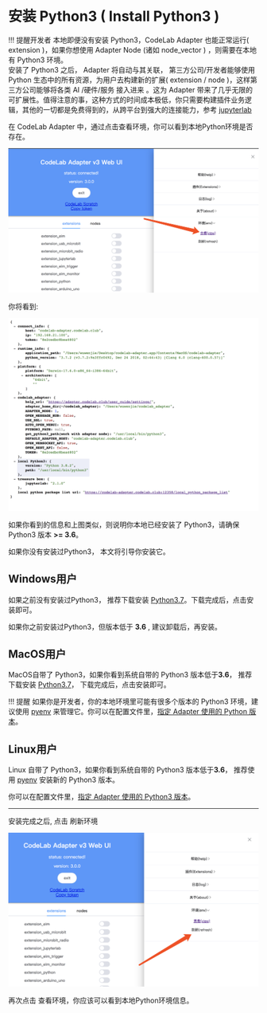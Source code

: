 # 安装 Python3 ( Install Python3 )

!!! 提醒开发者
    本地即便没有安装 Python3，CodeLab Adapter 也能正常运行( extension )，如果你想使用 Adapter Node (诸如 node_vector ) ，则需要在本地有 Python3 环境。  
    安装了 Python3 之后， Adapter 将自动与其关联， 第三方公司/开发者能够使用 Python 生态中的所有资源，为用户去构建新的扩展( extension / node )，这样第三方公司能够将各类 AI /硬件/服务 接入进来 。这为 Adapter 带来了几乎无限的可扩展性。值得注意的事，这种方式的时间成本极低，你只需要构建插件业务逻辑，其他的一切都是免费得到的，从跨平台到强大的连接能力，参考 [jupyterlab](/extension_guide/jupyterlab/)

在 CodeLab Adapter 中，通过点击查看环境，你可以看到本地Python环境是否存在。

![](/img/bdc2f794bd15ed3faab14165b72badc2.png)

你将看到:

![](/img/5d00c1e6ee237fe95671d791a54805e5.png)

如果你看到的信息和上图类似，则说明你本地已经安装了 Python3，请确保 Python3 版本 **>= 3.6**。 

如果你没有安装过Python3， 本文将引导你安装它。

## Windows用户
如果之前没有安装过Python3， 推荐下载安装 [Python3.7](http://scratch3-files.just4fun.site/python-3.7.4.exe)。下载完成后，点击安装即可。

如果你之前安装过Python3，但版本低于 **3.6** , 建议卸载后，再安装。


## MacOS用户
MacOS自带了 Python3，如果你看到系统自带的 Python3 版本低于**3.6**， 推荐下载安装 [Python3.7](http://scratch3-files.just4fun.site/python-3.7.5-macosx10.9.pkg)， 下载完成后，点击安装即可。

!!! 提醒
    如果你是开发者，你的本地环境里可能有很多个版本的 Python3 环境，建议使用 [pyenv](https://github.com/pyenv/pyenv) 来管理它。你可以在配置文件里，[指定 Adapter 使用的 Python 版本](https://adapter.codelab.club/user_guide/settings/#python3_path)。

## Linux用户
Linux 自带了 Python3，如果你看到系统自带的 Python3 版本低于**3.6**， 推荐使用 [pyenv](https://github.com/pyenv/pyenv) 安装新的 Python3 版本。

你可以在配置文件里，[指定 Adapter 使用的 Python3 版本](https://adapter.codelab.club/user_guide/settings/#python3_path)。

---


安装完成之后, 点击 刷新环境

![](/img/da31f790ff1fb874842d861ca8e5f943.png)


再次点击 查看环境，你应该可以看到本地Python环境信息。